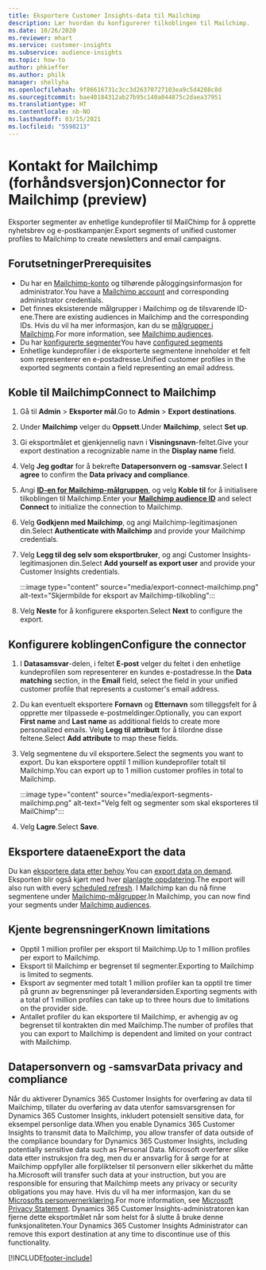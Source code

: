 ```yaml
---
title: Eksportere Customer Insights-data til Mailchimp
description: Lær hvordan du konfigurerer tilkoblingen til Mailchimp.
ms.date: 10/26/2020
ms.reviewer: mhart
ms.service: customer-insights
ms.subservice: audience-insights
ms.topic: how-to
author: phkieffer
ms.author: philk
manager: shellyha
ms.openlocfilehash: 9f86616731c3cc3d26370727103ea9c5d4288c8d
ms.sourcegitcommit: bae40184312ab27b95c140a044875c2daea37951
ms.translationtype: HT
ms.contentlocale: nb-NO
ms.lasthandoff: 03/15/2021
ms.locfileid: "5598213"
---
```

# <a name="connector-for-mailchimp-preview"></a><span data-ttu-id="76e59-103">Kontakt for Mailchimp (forhåndsversjon)</span><span class="sxs-lookup"><span data-stu-id="76e59-103">Connector for Mailchimp (preview)</span></span>

<span data-ttu-id="76e59-104">Eksporter segmenter av enhetlige kundeprofiler til MailChimp for å opprette nyhetsbrev og e-postkampanjer.</span><span class="sxs-lookup"><span data-stu-id="76e59-104">Export segments of unified customer profiles to Mailchimp to create newsletters and email campaigns.</span></span>

## <a name="prerequisites"></a><span data-ttu-id="76e59-105">Forutsetninger</span><span class="sxs-lookup"><span data-stu-id="76e59-105">Prerequisites</span></span>

-   <span data-ttu-id="76e59-106">Du har en [Mailchimp-konto](https://mailchimp.com/) og tilhørende påloggingsinformasjon for administrator.</span><span class="sxs-lookup"><span data-stu-id="76e59-106">You have a [Mailchimp account](https://mailchimp.com/) and corresponding administrator credentials.</span></span>
-   <span data-ttu-id="76e59-107">Det finnes eksisterende målgrupper i Mailchimp og de tilsvarende ID-ene.</span><span class="sxs-lookup"><span data-stu-id="76e59-107">There are existing audiences in Mailchimp and the corresponding IDs.</span></span> <span data-ttu-id="76e59-108">Hvis du vil ha mer informasjon, kan du se [målgrupper i Mailchimp](https://mailchimp.com/help/create-audience/).</span><span class="sxs-lookup"><span data-stu-id="76e59-108">For more information, see [Mailchimp audiences](https://mailchimp.com/help/create-audience/).</span></span>
-   <span data-ttu-id="76e59-109">Du har [konfigurerte segmenter](segments.md)</span><span class="sxs-lookup"><span data-stu-id="76e59-109">You have [configured segments](segments.md)</span></span>
-   <span data-ttu-id="76e59-110">Enhetlige kundeprofiler i de eksporterte segmentene inneholder et felt som representerer en e-postadresse.</span><span class="sxs-lookup"><span data-stu-id="76e59-110">Unified customer profiles in the exported segments contain a field representing an email address.</span></span>

## <a name="connect-to-mailchimp"></a><span data-ttu-id="76e59-111">Koble til Mailchimp</span><span class="sxs-lookup"><span data-stu-id="76e59-111">Connect to Mailchimp</span></span>

1. <span data-ttu-id="76e59-112">Gå til **Admin** > **Eksporter mål**.</span><span class="sxs-lookup"><span data-stu-id="76e59-112">Go to **Admin** > **Export destinations**.</span></span>

1. <span data-ttu-id="76e59-113">Under **Mailchimp** velger du **Oppsett**.</span><span class="sxs-lookup"><span data-stu-id="76e59-113">Under **Mailchimp**, select **Set up**.</span></span>

1. <span data-ttu-id="76e59-114">Gi eksportmålet et gjenkjennelig navn i **Visningsnavn**-feltet.</span><span class="sxs-lookup"><span data-stu-id="76e59-114">Give your export destination a recognizable name in the **Display name** field.</span></span>

1. <span data-ttu-id="76e59-115">Velg **Jeg godtar** for å bekrefte **Datapersonvern og -samsvar**.</span><span class="sxs-lookup"><span data-stu-id="76e59-115">Select **I agree** to confirm the **Data privacy and compliance**.</span></span>

1. <span data-ttu-id="76e59-116">Angi **[ID-en for Mailchimp-målgruppen](https://mailchimp.com/help/find-audience-id/)**, og velg **Koble til** for å initialisere tilkoblingen til Mailchimp.</span><span class="sxs-lookup"><span data-stu-id="76e59-116">Enter your **[Mailchimp audience ID](https://mailchimp.com/help/find-audience-id/)** and select **Connect** to initialize the connection to Mailchimp.</span></span>

1. <span data-ttu-id="76e59-117">Velg **Godkjenn med Mailchimp**, og angi Mailchimp-legitimasjonen din.</span><span class="sxs-lookup"><span data-stu-id="76e59-117">Select **Authenticate with Mailchimp** and provide your Mailchimp credentials.</span></span>

1. <span data-ttu-id="76e59-118">Velg **Legg til deg selv som eksportbruker**, og angi Customer Insights-legitimasjonen din.</span><span class="sxs-lookup"><span data-stu-id="76e59-118">Select **Add yourself as export user** and provide your Customer Insights credentials.</span></span>

   :::image type="content" source="media/export-connect-mailchimp.png" alt-text="Skjermbilde for eksport av Mailchimp-tilkobling":::

1. <span data-ttu-id="76e59-120">Velg **Neste** for å konfigurere eksporten.</span><span class="sxs-lookup"><span data-stu-id="76e59-120">Select **Next** to configure the export.</span></span>

## <a name="configure-the-connector"></a><span data-ttu-id="76e59-121">Konfigurere koblingen</span><span class="sxs-lookup"><span data-stu-id="76e59-121">Configure the connector</span></span>

1. <span data-ttu-id="76e59-122">I **Datasamsvar**-delen, i feltet **E-post** velger du feltet i den enhetlige kundeprofilen som representerer en kundes e-postadresse.</span><span class="sxs-lookup"><span data-stu-id="76e59-122">In the **Data matching** section, in the **Email** field, select the field in your unified customer profile that represents a customer's email address.</span></span> 

1. <span data-ttu-id="76e59-123">Du kan eventuelt eksportere **Fornavn** og **Etternavn** som tilleggsfelt for å opprette mer tilpassede e-postmeldinger.</span><span class="sxs-lookup"><span data-stu-id="76e59-123">Optionally, you can export **First name** and **Last name** as additional fields to create more personalized emails.</span></span> <span data-ttu-id="76e59-124">Velg **Legg til attributt** for å tilordne disse feltene.</span><span class="sxs-lookup"><span data-stu-id="76e59-124">Select **Add attribute** to map these fields.</span></span>

1. <span data-ttu-id="76e59-125">Velg segmentene du vil eksportere.</span><span class="sxs-lookup"><span data-stu-id="76e59-125">Select the segments you want to export.</span></span> <span data-ttu-id="76e59-126">Du kan eksportere opptil 1 million kundeprofiler totalt til Mailchimp.</span><span class="sxs-lookup"><span data-stu-id="76e59-126">You can export up to 1 million customer profiles in total to Mailchimp.</span></span>

   :::image type="content" source="media/export-segments-mailchimp.png" alt-text="Velg felt og segmenter som skal eksporteres til MailChimp":::

1. <span data-ttu-id="76e59-128">Velg **Lagre**.</span><span class="sxs-lookup"><span data-stu-id="76e59-128">Select **Save**.</span></span>

## <a name="export-the-data"></a><span data-ttu-id="76e59-129">Eksportere dataene</span><span class="sxs-lookup"><span data-stu-id="76e59-129">Export the data</span></span>

<span data-ttu-id="76e59-130">Du kan [eksportere data etter behov](export-destinations.md).</span><span class="sxs-lookup"><span data-stu-id="76e59-130">You can [export data on demand](export-destinations.md).</span></span> <span data-ttu-id="76e59-131">Eksporten blir også kjørt med hver [planlagte oppdatering](system.md#schedule-tab).</span><span class="sxs-lookup"><span data-stu-id="76e59-131">The export will also run with every [scheduled refresh](system.md#schedule-tab).</span></span> <span data-ttu-id="76e59-132">I Mailchimp kan du nå finne segmentene under [Mailchimp-målgrupper](https://mailchimp.com/help/create-audience/).</span><span class="sxs-lookup"><span data-stu-id="76e59-132">In Mailchimp, you can now find your segments under [Mailchimp audiences](https://mailchimp.com/help/create-audience/).</span></span>

## <a name="known-limitations"></a><span data-ttu-id="76e59-133">Kjente begrensninger</span><span class="sxs-lookup"><span data-stu-id="76e59-133">Known limitations</span></span>

- <span data-ttu-id="76e59-134">Opptil 1 million profiler per eksport til Mailchimp.</span><span class="sxs-lookup"><span data-stu-id="76e59-134">Up to 1 million profiles per export to Mailchimp.</span></span>
- <span data-ttu-id="76e59-135">Eksport til Mailchimp er begrenset til segmenter.</span><span class="sxs-lookup"><span data-stu-id="76e59-135">Exporting to Mailchimp is limited to segments.</span></span>
- <span data-ttu-id="76e59-136">Eksport av segmenter med totalt 1 million profiler kan ta opptil tre timer på grunn av begrensninger på leverandørsiden.</span><span class="sxs-lookup"><span data-stu-id="76e59-136">Exporting segments with a total of 1 million profiles can take up to three hours due to limitations on the provider side.</span></span> 
- <span data-ttu-id="76e59-137">Antallet profiler du kan eksportere til Mailchimp, er avhengig av og begrenset til kontrakten din med Mailchimp.</span><span class="sxs-lookup"><span data-stu-id="76e59-137">The number of profiles that you can export to Mailchimp is dependent and limited on your contract with Mailchimp.</span></span>

## <a name="data-privacy-and-compliance"></a><span data-ttu-id="76e59-138">Datapersonvern og -samsvar</span><span class="sxs-lookup"><span data-stu-id="76e59-138">Data privacy and compliance</span></span>

<span data-ttu-id="76e59-139">Når du aktiverer Dynamics 365 Customer Insights for overføring av data til Mailchimp, tillater du overføring av data utenfor samsvarsgrensen for Dynamics 365 Customer Insights, inkludert potensielt sensitive data, for eksempel personlige data.</span><span class="sxs-lookup"><span data-stu-id="76e59-139">When you enable Dynamics 365 Customer Insights to transmit data to Mailchimp, you allow transfer of data outside of the compliance boundary for Dynamics 365 Customer Insights, including potentially sensitive data such as Personal Data.</span></span> <span data-ttu-id="76e59-140">Microsoft overfører slike data etter instruksjon fra deg, men du er ansvarlig for å sørge for at Mailchimp oppfyller alle forpliktelser til personvern eller sikkerhet du måtte ha.</span><span class="sxs-lookup"><span data-stu-id="76e59-140">Microsoft will transfer such data at your instruction, but you are responsible for ensuring that Mailchimp meets any privacy or security obligations you may have.</span></span> <span data-ttu-id="76e59-141">Hvis du vil ha mer informasjon, kan du se [Microsofts personvernerklæring](https://go.microsoft.com/fwlink/?linkid=396732).</span><span class="sxs-lookup"><span data-stu-id="76e59-141">For more information, see [Microsoft Privacy Statement](https://go.microsoft.com/fwlink/?linkid=396732).</span></span>
<span data-ttu-id="76e59-142">Dynamics 365 Customer Insights-administratoren kan fjerne dette eksportmålet når som helst for å slutte å bruke denne funksjonaliteten.</span><span class="sxs-lookup"><span data-stu-id="76e59-142">Your Dynamics 365 Customer Insights Administrator can remove this export destination at any time to discontinue use of this functionality.</span></span>


[!INCLUDE[footer-include](../includes/footer-banner.md)]